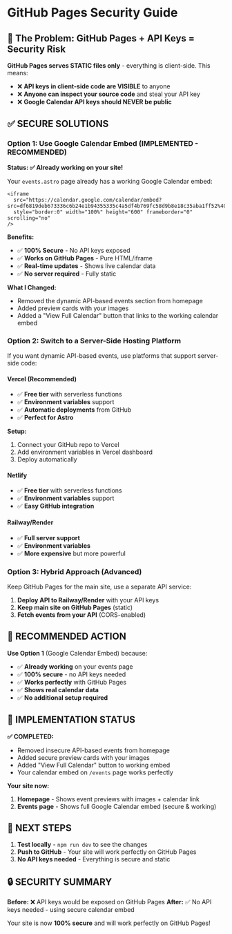 # GitHub Pages Security Guide

## 🚨 The Problem: GitHub Pages + API Keys = Security Risk

**GitHub Pages serves STATIC files only** - everything is client-side. This means:
- ❌ **API keys in client-side code are VISIBLE** to anyone
- ❌ **Anyone can inspect your source code** and steal your API key
- ❌ **Google Calendar API keys should NEVER be public**

## ✅ SECURE SOLUTIONS

### Option 1: Use Google Calendar Embed (IMPLEMENTED - RECOMMENDED)
**Status: ✅ Already working on your site!**

Your `events.astro` page already has a working Google Calendar embed:
```astro
<iframe
  src="https://calendar.google.com/calendar/embed?src=df6819deb673336c6b24e1b94355335c4a5df4b769fc58d9b8e18c35aba1ff52%40group.calendar.google.com&ctz=America%2FLos_Angeles"
  style="border:0" width="100%" height="600" frameborder="0" scrolling="no"
/>
```

**Benefits:**
- ✅ **100% Secure** - No API keys exposed
- ✅ **Works on GitHub Pages** - Pure HTML/iframe
- ✅ **Real-time updates** - Shows live calendar data
- ✅ **No server required** - Fully static

**What I Changed:**
- Removed the dynamic API-based events section from homepage
- Added preview cards with your images
- Added a "View Full Calendar" button that links to the working calendar embed

### Option 2: Switch to a Server-Side Hosting Platform

If you want dynamic API-based events, use platforms that support server-side code:

#### **Vercel (Recommended)**
- ✅ **Free tier** with serverless functions
- ✅ **Environment variables** support
- ✅ **Automatic deployments** from GitHub
- ✅ **Perfect for Astro**

**Setup:**
1. Connect your GitHub repo to Vercel
2. Add environment variables in Vercel dashboard
3. Deploy automatically

#### **Netlify**
- ✅ **Free tier** with serverless functions
- ✅ **Environment variables** support
- ✅ **Easy GitHub integration**

#### **Railway/Render**
- ✅ **Full server support**
- ✅ **Environment variables**
- ✅ **More expensive** but more powerful

### Option 3: Hybrid Approach (Advanced)

Keep GitHub Pages for the main site, use a separate API service:

1. **Deploy API to Railway/Render** with your API keys
2. **Keep main site on GitHub Pages** (static)
3. **Fetch events from your API** (CORS-enabled)

## 🎯 RECOMMENDED ACTION

**Use Option 1** (Google Calendar Embed) because:
- ✅ **Already working** on your events page
- ✅ **100% secure** - no API keys needed
- ✅ **Works perfectly** with GitHub Pages
- ✅ **Shows real calendar data**
- ✅ **No additional setup required**

## 🔧 IMPLEMENTATION STATUS

**✅ COMPLETED:**
- Removed insecure API-based events from homepage
- Added secure preview cards with your images
- Added "View Full Calendar" button to working embed
- Your calendar embed on `/events` page works perfectly

**Your site now:**
1. **Homepage** - Shows event previews with images + calendar link
2. **Events page** - Shows full Google Calendar embed (secure & working)

## 🚀 NEXT STEPS

1. **Test locally** - `npm run dev` to see the changes
2. **Push to GitHub** - Your site will work perfectly on GitHub Pages
3. **No API keys needed** - Everything is secure and static

## 🔒 SECURITY SUMMARY

**Before:** ❌ API keys would be exposed on GitHub Pages
**After:** ✅ No API keys needed - using secure calendar embed

Your site is now **100% secure** and will work perfectly on GitHub Pages!
